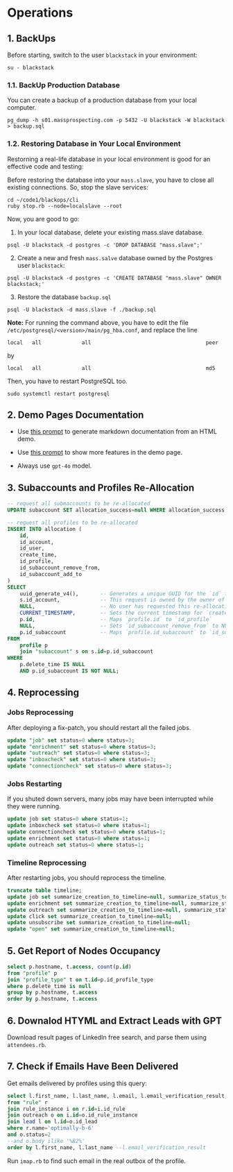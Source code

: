 # Operations

## 1. BackUps

Before starting, switch to the user `blackstack` in your environment:

```
su - blackstack
```

### 1.1. BackUp Production Database

You can create a backup of a production database from your local computer.

```
pg_dump -h s01.massprospecting.com -p 5432 -U blackstack -W blackstack > backup.sql
```

### 1.2. Restoring Database in Your Local Environment

Restorning a real-life database in your local environment is good for an effective code and testing:

Before restoring the database into your `mass.slave`, you have to close all existing connections.
So, stop the slave services:

```
cd ~/code1/blackops/cli
ruby stop.rb --node=localslave --root
```

Now, you are good to go:

1. In your local database, delete your existing mass.slave database.

```
psql -U blackstack -d postgres -c 'DROP DATABASE "mass.slave";'
```

2. Create a new and fresh `mass.salve` database owned by the Postgres user `blackstack`:

```
psql -U blackstack -d postgres -c 'CREATE DATABASE "mass.slave" OWNER blackstack;'
```

3. Restore the database `backup.sql`

```
psql -U blackstack -d mass.slave -f ./backup.sql
```

**Note:** For running the command above, you have to edit the file `/etc/postgresql/<version>/main/pg_hba.conf`, and replace the line

```
local   all             all                                     peer
```

by

```
local   all             all                                     md5
```

Then, you have to restart PostgreSQL too.

```
sudo systemctl restart postgresql
```

## 2. Demo Pages Documentation

- Use [this prompt](./gpt-demo-markdown-generation.txt) to generate markdown documentation from an HTML demo.

- Use [this prompt](./gpt-demo-html-generation.txt) to show more features in the demo page.

- Always use `gpt-4o` model.

## 3. Subaccounts and Profiles Re-Allocation

```sql
-- request all submaccounts to be re-allocated
UPDATE subaccount SET allocation_success=null WHERE allocation_success IS NOT NULL;
```

```sql
-- request all profiles to be re-allocated
INSERT INTO allocation (
    id,
    id_account,
    id_user,
    create_time,
    id_profile,
    id_subaccount_remove_from,
    id_subaccount_add_to
)
SELECT
    uuid_generate_v4(),       -- Generates a unique GUID for the `id` field
    s.id_account,		      -- This request is owned by the owner of the subaccount.
    NULL,           		  -- No user has requested this re-allocation.
    CURRENT_TIMESTAMP,		  -- Sets the current timestamp for `create_time`
    p.id,                     -- Maps `profile.id` to `id_profile`
    NULL,                     -- Sets `id_subaccount_remove_from` to NULL
    p.id_subaccount           -- Maps `profile.id_subaccount` to `id_subaccount_add_to`
FROM
    profile p
    join "subaccount" s on s.id=p.id_subaccount
WHERE
    p.delete_time IS NULL
    AND p.id_subaccount IS NOT NULL;
```

## 4. Reprocessing

### Jobs Reprocessing

After deploying a fix-patch, you should restart all the failed jobs.

```sql
update "job" set status=0 where status=3; 
update "enrichment" set status=0 where status=3; 
update "outreach" set status=0 where status=3; 
update "inboxcheck" set status=0 where status=3; 
update "connectioncheck" set status=0 where status=3; 
```

### Jobs Restarting

If you shuted down servers, many jobs may have been interrupted while they were running.

```sql
update job set status=0 where status=1;
update inboxcheck set status=0 where status=1;
update connectioncheck set status=0 where status=1;
update enrichment set status=0 where status=1;
update outreach set status=0 where status=1;
```

### Timeline Reprocessing

After restarting jobs, you should reprocess the timeline.

```sql
truncate table timeline;
update job set summarize_creation_to_timeline=null, summarize_status_to_timeline=null;
update enrichment set summarize_creation_to_timeline=null, summarize_status_to_timeline=null;
update outreach set summarize_creation_to_timeline=null, summarize_status_to_timeline=null;
update click set summarize_creation_to_timeline=null;
update unsubscribe set summarize_creation_to_timeline=null;
update "open" set summarize_creation_to_timeline=null;
```

## 5. Get Report of Nodes Occupancy

```sql
select p.hostname, t.access, count(p.id)
from "profile" p
join "profile_type" t on t.id=p.id_profile_type
where p.delete_time is null
group by p.hostname, t.access
order by p.hostname, t.access
```

## 6. Downalod HTYML and Extract Leads with GPT

Download result pages of LinkedIn free search, and parse them using `attendees.rb`.

## 7. Check if Emails Have Been Delivered

Get emails delivered by profiles using this query:

```sql
select l.first_name, l.last_name, l.email, l.email_verification_result, o.done_time, o.body
from "rule" r
join rule_instance i on r.id=i.id_rule
join outreach o on i.id=o.id_rule_instance
join lead l on l.id=o.id_lead
where r.name='optimally-b-6'
and o.status=2
--and o.body ilike '%B2%'
order by l.first_name, l.last_name --l.email_verification_result
```

Run `imap.rb` to find such email in the real outbox of the profile.
